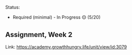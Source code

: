 Status: 
- Required (minimal) - In Progress 🟡 (5/20)

Assignment, Week 2
----------------------------------------
Link: https://academy.growthhungry.life/unit/view/id:3079